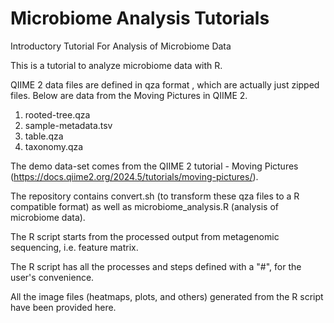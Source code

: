 # Microbiome Analysis Tutorials
Introductory Tutorial For Analysis of Microbiome Data

This is a tutorial to analyze microbiome data with R. 

QIIME 2 data files are defined in qza format , which are actually just zipped files. Below are data from the Moving Pictures in QIIME 2.
1. rooted-tree.qza
2. sample-metadata.tsv
3. table.qza
4. taxonomy.qza

The demo data-set comes from the QIIME 2 tutorial - Moving Pictures (https://docs.qiime2.org/2024.5/tutorials/moving-pictures/).

The repository contains convert.sh (to transform these qza files to a R compatible format) as well as microbiome_analysis.R (analysis of microbiome data).

The R script starts from the processed output from metagenomic sequencing, i.e. feature matrix. 


The R script has all the processes and steps defined with a "#", for the user's convenience. 

All the image files (heatmaps, plots, and others) generated from the R script have been provided here.
